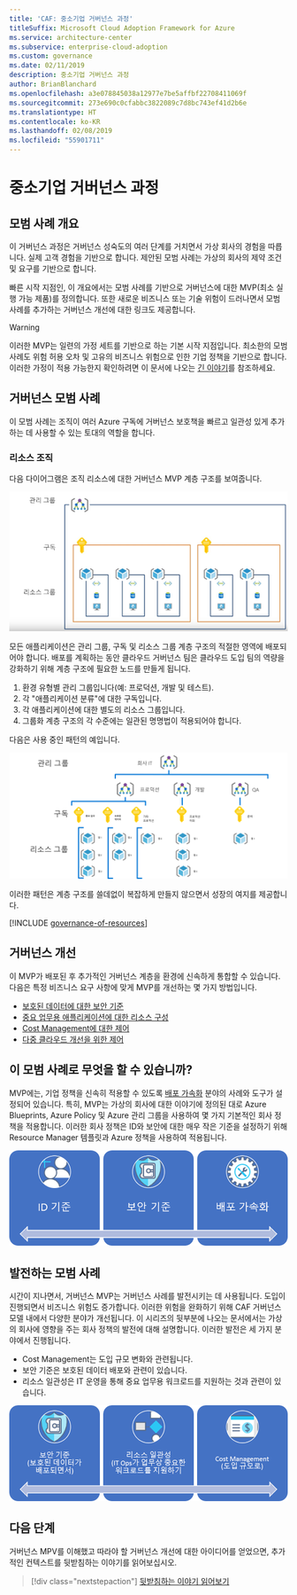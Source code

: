 ```yaml
---
title: 'CAF: 중소기업 거버넌스 과정'
titleSuffix: Microsoft Cloud Adoption Framework for Azure
ms.service: architecture-center
ms.subservice: enterprise-cloud-adoption
ms.custom: governance
ms.date: 02/11/2019
description: 중소기업 거버넌스 과정
author: BrianBlanchard
ms.openlocfilehash: a3e078845038a12977e7be5affbf22708411069f
ms.sourcegitcommit: 273e690c0cfabbc3822089c7d8bc743ef41d2b6e
ms.translationtype: HT
ms.contentlocale: ko-KR
ms.lasthandoff: 02/08/2019
ms.locfileid: "55901711"
---
```

# <a name="small-to-medium-enterprise-governance-journey"></a>중소기업 거버넌스 과정

## <a name="best-practice-overview"></a>모범 사례 개요

이 거버넌스 과정은 거버넌스 성숙도의 여러 단계를 거치면서 가상 회사의 경험을 따릅니다. 실제 고객 경험을 기반으로 합니다. 제안된 모범 사례는 가상의 회사의 제약 조건 및 요구를 기반으로 합니다.

빠른 시작 지점인, 이 개요에서는 모범 사례를 기반으로 거버넌스에 대한 MVP(최소 실행 가능 제품)를 정의합니다. 또한 새로운 비즈니스 또는 기술 위험이 드러나면서 모범 사례를 추가하는 거버넌스 개선에 대한 링크도 제공합니다.

> [!WARNING]
> 이러한 MVP는 일련의 가정 세트를 기반으로 하는 기본 시작 지점입니다. 최소한의 모범 사례도 위험 허용 오차 및 고유의 비즈니스 위험으로 인한 기업 정책을 기반으로 합니다. 이러한 가정이 적용 가능한지 확인하려면 이 문서에 나오는 [긴 이야기](./narrative.md)를 참조하세요.

## <a name="governance-best-practice"></a>거버넌스 모범 사례

이 모범 사례는 조직이 여러 Azure 구독에 거버넌스 보호책을 빠르고 일관성 있게 추가하는 데 사용할 수 있는 토대의 역할을 합니다.

### <a name="resource-organization"></a>리소스 조직

다음 다이어그램은 조직 리소스에 대한 거버넌스 MVP 계층 구조를 보여줍니다.

![리소스 조직 다이어그램](../../../_images/governance/resource-organization.png)

모든 애플리케이션은 관리 그룹, 구독 및 리소스 그룹 계층 구조의 적절한 영역에 배포되어야 합니다. 배포를 계획하는 동안 클라우드 거버넌스 팀은 클라우드 도입 팀의 역량을 강화하기 위해 계층 구조에 필요한 노드를 만들게 됩니다.  

1. 환경 유형별 관리 그룹입니다(예: 프로덕션, 개발 및 테스트).
2. 각 "애플리케이션 분류"에 대한 구독입니다.
3. 각 애플리케이션에 대한 별도의 리소스 그룹입니다.
4. 그룹화 계층 구조의 각 수준에는 일관된 명명법이 적용되어야 합니다.

다음은 사용 중인 패턴의 예입니다.

![미드마켓 회사 리소스 조직의 예](../../../_images/governance/mid-market-resource-organization.png)

이러한 패턴은 계층 구조를 쓸데없이 복잡하게 만들지 않으면서 성장의 여지를 제공합니다.

[!INCLUDE [governance-of-resources](../../../../../includes/cloud-adoption/governance/governance-of-resources.md)]

## <a name="governance-evolutions"></a>거버넌스 개선

이 MVP가 배포된 후 추가적인 거버넌스 계층을 환경에 신속하게 통합할 수 있습니다. 다음은 특정 비즈니스 요구 사항에 맞게 MVP를 개선하는 몇 가지 방법입니다.

- [보호된 데이터에 대한 보안 기준](./security-baseline-evolution.md)
- [중요 업무용 애플리케이션에 대한 리소스 구성](./resource-consistency-evolution.md)
- [Cost Management에 대한 제어](./cost-management-evolution.md)
- [다중 클라우드 개선을 위한 제어](./multi-cloud-evolution.md)

<!-- markdownlint-disable MD026 -->

## <a name="what-does-this-best-practice-do"></a>이 모범 사례로 무엇을 할 수 있습니까?

MVP에는, 기업 정책을 신속히 적용할 수 있도록 [배포 가속화](../../deployment-acceleration/overview.md) 분야의 사례와 도구가 설정되어 있습니다. 특히, MVP는 가상의 회사에 대한 이야기에 정의된 대로 Azure Blueprints, Azure Policy 및 Azure 관리 그룹을 사용하여 몇 가지 기본적인 회사 정책을 적용합니다. 이러한 회사 정책은 ID와 보안에 대한 매우 작은 기준을 설정하기 위해 Resource Manager 템플릿과 Azure 정책을 사용하여 적용됩니다.

![증분 거버넌스 MVP의 예](../../../_images/governance/governance-mvp.png)

## <a name="evolving-the-best-practice"></a>발전하는 모범 사례

시간이 지나면서, 거버넌스 MVP는 거버넌스 사례를 발전시키는 데 사용됩니다. 도입이 진행되면서 비즈니스 위험도 증가합니다. 이러한 위험을 완화하기 위해 CAF 거버넌스 모델 내에서 다양한 분야가 개선됩니다. 이 시리즈의 뒷부분에 나오는 문서에서는 가상의 회사에 영향을 주는 회사 정책의 발전에 대해 설명합니다. 이러한 발전은 세 가지 분야에서 진행됩니다.

- Cost Management는 도입 규모 변화와 관련됩니다.
- 보안 기준은 보호된 데이터 배포와 관련이 있습니다.
- 리소스 일관성은 IT 운영을 통해 중요 업무용 워크로드를 지원하는 것과 관련이 있습니다.

![증분 거버넌스 MVP의 예](../../../_images/governance/governance-evolution.png)

## <a name="next-steps"></a>다음 단계

거버넌스 MPV를 이해했고 따라야 할 거버넌스 개선에 대한 아이디어를 얻었으면, 추가적인 컨텍스트를 뒷받침하는 이야기를 읽어보십시오.

> [!div class="nextstepaction"]
> [뒷받침하는 이야기 읽어보기](./narrative.md)
